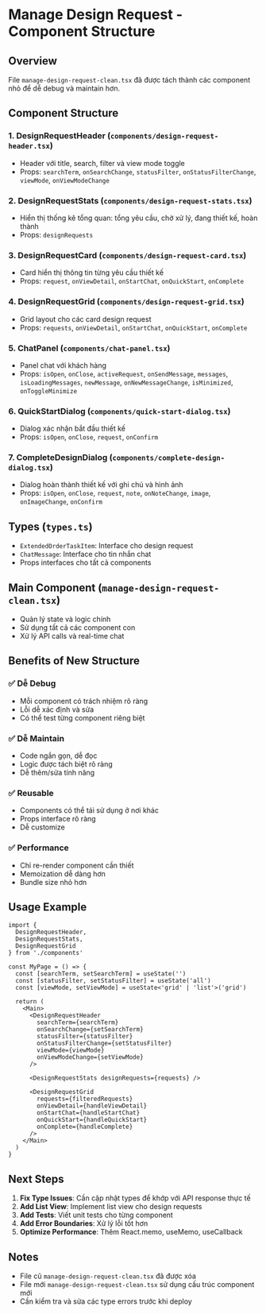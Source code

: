 # Manage Design Request - Component Structure

## Overview
File `manage-design-request-clean.tsx` đã được tách thành các component nhỏ để dễ debug và maintain hơn.

## Component Structure

### 1. **DesignRequestHeader** (`components/design-request-header.tsx`)
- Header với title, search, filter và view mode toggle
- Props: `searchTerm`, `onSearchChange`, `statusFilter`, `onStatusFilterChange`, `viewMode`, `onViewModeChange`

### 2. **DesignRequestStats** (`components/design-request-stats.tsx`)
- Hiển thị thống kê tổng quan: tổng yêu cầu, chờ xử lý, đang thiết kế, hoàn thành
- Props: `designRequests`

### 3. **DesignRequestCard** (`components/design-request-card.tsx`)
- Card hiển thị thông tin từng yêu cầu thiết kế
- Props: `request`, `onViewDetail`, `onStartChat`, `onQuickStart`, `onComplete`

### 4. **DesignRequestGrid** (`components/design-request-grid.tsx`)
- Grid layout cho các card design request
- Props: `requests`, `onViewDetail`, `onStartChat`, `onQuickStart`, `onComplete`

### 5. **ChatPanel** (`components/chat-panel.tsx`)
- Panel chat với khách hàng
- Props: `isOpen`, `onClose`, `activeRequest`, `onSendMessage`, `messages`, `isLoadingMessages`, `newMessage`, `onNewMessageChange`, `isMinimized`, `onToggleMinimize`

### 6. **QuickStartDialog** (`components/quick-start-dialog.tsx`)
- Dialog xác nhận bắt đầu thiết kế
- Props: `isOpen`, `onClose`, `request`, `onConfirm`

### 7. **CompleteDesignDialog** (`components/complete-design-dialog.tsx`)
- Dialog hoàn thành thiết kế với ghi chú và hình ảnh
- Props: `isOpen`, `onClose`, `request`, `note`, `onNoteChange`, `image`, `onImageChange`, `onConfirm`

## Types (`types.ts`)
- `ExtendedOrderTaskItem`: Interface cho design request
- `ChatMessage`: Interface cho tin nhắn chat
- Props interfaces cho tất cả components

## Main Component (`manage-design-request-clean.tsx`)
- Quản lý state và logic chính
- Sử dụng tất cả các component con
- Xử lý API calls và real-time chat

## Benefits of New Structure

### ✅ **Dễ Debug**
- Mỗi component có trách nhiệm rõ ràng
- Lỗi dễ xác định và sửa
- Có thể test từng component riêng biệt

### ✅ **Dễ Maintain**
- Code ngắn gọn, dễ đọc
- Logic được tách biệt rõ ràng
- Dễ thêm/sửa tính năng

### ✅ **Reusable**
- Components có thể tái sử dụng ở nơi khác
- Props interface rõ ràng
- Dễ customize

### ✅ **Performance**
- Chỉ re-render component cần thiết
- Memoization dễ dàng hơn
- Bundle size nhỏ hơn

## Usage Example

```tsx
import {
  DesignRequestHeader,
  DesignRequestStats,
  DesignRequestGrid
} from './components'

const MyPage = () => {
  const [searchTerm, setSearchTerm] = useState('')
  const [statusFilter, setStatusFilter] = useState('all')
  const [viewMode, setViewMode] = useState<'grid' | 'list'>('grid')

  return (
    <Main>
      <DesignRequestHeader
        searchTerm={searchTerm}
        onSearchChange={setSearchTerm}
        statusFilter={statusFilter}
        onStatusFilterChange={setStatusFilter}
        viewMode={viewMode}
        onViewModeChange={setViewMode}
      />
      
      <DesignRequestStats designRequests={requests} />
      
      <DesignRequestGrid
        requests={filteredRequests}
        onViewDetail={handleViewDetail}
        onStartChat={handleStartChat}
        onQuickStart={handleQuickStart}
        onComplete={handleComplete}
      />
    </Main>
  )
}
```

## Next Steps
1. **Fix Type Issues**: Cần cập nhật types để khớp với API response thực tế
2. **Add List View**: Implement list view cho design requests
3. **Add Tests**: Viết unit tests cho từng component
4. **Add Error Boundaries**: Xử lý lỗi tốt hơn
5. **Optimize Performance**: Thêm React.memo, useMemo, useCallback

## Notes
- File cũ `manage-design-request-clean.tsx` đã được xóa
- File mới `manage-design-request-clean.tsx` sử dụng cấu trúc component mới
- Cần kiểm tra và sửa các type errors trước khi deploy
